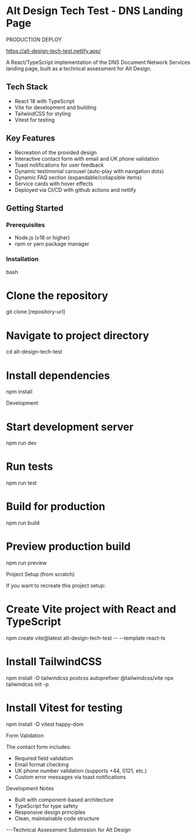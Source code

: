   # Alt Design Tech Test - DNS Landing Page

  PRODUCTION DEPLOY

  https://alt-design-tech-test.netlify.app/

  A React/TypeScript implementation of the DNS Document Network Services landing page, built as a
  technical assessment for Alt Design.

  ## Tech Stack

  - React 18 with TypeScript
  - Vite for development and building
  - TailwindCSS for styling
  - Vitest for testing

  ## Key Features

  - Recreation of the provided design
  - Interactive contact form with email and UK phone validation
  - Toast notifications for user feedback
  - Dynamic testimonial carousel (auto-play with navigation dots)
  - Dynamic FAQ section (expandable/collapsible items)
  - Service cards with hover effects
  - Deployed via CI/CD with github actions and netlify

  ## Getting Started

  ### Prerequisites

  - Node.js (v18 or higher)
  - npm or yarn package manager

  ### Installation

  bash
  # Clone the repository
  git clone [repository-url]

  # Navigate to project directory
  cd alt-design-tech-test

  # Install dependencies
  npm install

  Development

  # Start development server
  npm run dev

  # Run tests
  npm run test

  # Build for production
  npm run build

  # Preview production build
  npm run preview

  Project Setup (from scratch)

  If you want to recreate this project setup:

  # Create Vite project with React and TypeScript
  npm create vite@latest alt-design-tech-test -- --template react-ts

  # Install TailwindCSS
  npm install -D tailwindcss postcss autoprefixer @tailwindcss/vite
  npx tailwindcss init -p

  # Install Vitest for testing
  npm install -D vitest happy-dom

  Form Validation

  The contact form includes:
  - Required field validation
  - Email format checking
  - UK phone number validation (supports +44, 0121, etc.)
  - Custom error messages via toast notifications

  Development Notes

  - Built with component-based architecture
  - TypeScript for type safety
  - Responsive design principles
  - Clean, maintainable code structure

  ---Technical Assessment Submission for Alt Design
